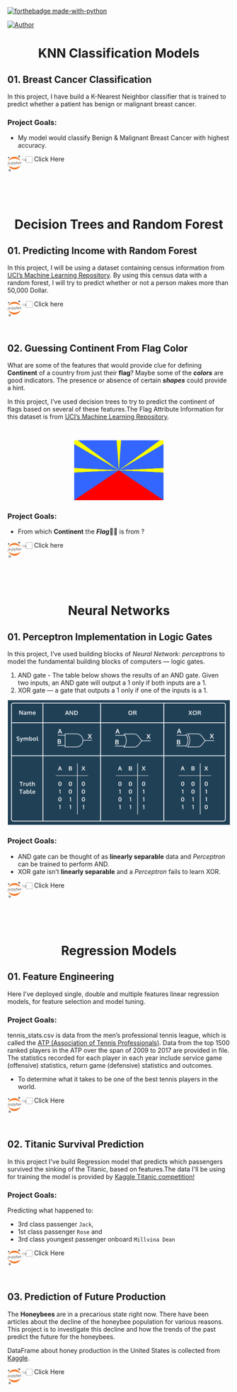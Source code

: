 
[![forthebadge made-with-python](http://ForTheBadge.com/images/badges/made-with-python.svg)](https://www.python.org/)
  


[![Author](https://img.shields.io/badge/author-MdTabassumHossainEmon-orange)](https://github.com/Emon-ProCoder7)

  


<h1 align = 'center'><strong> KNN Classification Models </strong></h1>  

## 01. Breast Cancer Classification

  In this project, I have build a K-Nearest Neighbor classifier that is trained to predict whether a patient has benign or malignant breast cancer.
  
### Project Goals:
  
   - My model would classify Benign & Malignant Breast Cancer with highest accuracy.


👈🏻 Click Here [<img align="left" alt="Emon-ProCoder7 | Jupyter" width="32px" src="https://raw.githubusercontent.com/Emon-ProCoder7/python_projects/master/jupyter.png"/>](https://github.com/Emon-ProCoder7/Machine-Learning-Projects/blob/master/Breast_cancer_classifier.ipynb)

<br><br><br><br>


<h1 align = 'center'><strong> Decision Trees and Random Forest </strong></h1> 


## 01. Predicting Income with Random Forest

  In this project, I will be using a dataset containing census information from [UCI’s Machine Learning Repository](https://archive.ics.uci.edu/ml/datasets/census+income).
By using this census data with a random forest, I will try to predict whether or not a person makes more than 50,000 Dollar.
  

👈🏻 Click here [<img align="left" alt="Emon-ProCoder7 | Jupyter" width="32px" src="https://raw.githubusercontent.com/Emon-ProCoder7/python_projects/master/jupyter.png"/>](https://github.com/Emon-ProCoder7/Machine-Learning-Projects/blob/master/Income_prediction.ipynb)


<br><br>


## 02. Guessing Continent From Flag Color

  What are some of the features that would provide clue for defining **Continent** of a country from just their **flag**? Maybe some of the ***colors*** are good indicators. The presence or absence of certain ***shapes*** could provide a hint.

In this project, I've used decision trees to try to predict the continent of flags based on several of these features.The Flag Attribute Information for this dataset is from [UCI’s Machine Learning Repository](http://archive.ics.uci.edu/ml/datasets/Flags). 
  
  <br>
  
  <p align="center"><img alt="flag" width="202px" src="https://raw.githubusercontent.com/Emon-ProCoder7/Machine-Learning-Projects/master/flag.png" /></p>
  
  
  
### Project Goals:
  
   - From which **Continent** the ***Flag***☝🏻 is from ? 


👈🏻 Click here [<img align="left" alt="Emon-ProCoder7 | Jupyter" width="32px" src="https://raw.githubusercontent.com/Emon-ProCoder7/python_projects/master/jupyter.png"/>](https://github.com/Emon-ProCoder7/Machine-Learning-Projects/blob/master/Guessing_flag.ipynb)



<br><br><br><br>

<h1 align = 'center'><strong> Neural Networks </strong></h1> 

## 01. Perceptron Implementation in Logic Gates

  In this project, I've used building blocks of *Neural Network: perceptrons* to model the fundamental building blocks of computers — logic gates.

1. AND gate - The table below shows the results of an AND gate. Given two inputs, an AND gate will output a 1 only if both inputs are a 1.
2. XOR gate — a gate that outputs a 1 only if one of the inputs is a 1.

<p align="center"><img alt="Profile" width="502px" src="https://raw.githubusercontent.com/Emon-ProCoder7/Machine-Learning-Projects/master/logic.PNG"></p>
  
### Project Goals:
  
   - AND gate can be thought of as **linearly separable** data and *Perceptron* can be trained to perform AND.
   - XOR gate isn’t **linearly separable** and a *Perceptron* fails to learn XOR.



👈🏻 Click Here [<img align="left" alt="Emon-ProCoder7 | Jupyter" width="32px" src="https://raw.githubusercontent.com/Emon-ProCoder7/python_projects/master/jupyter.png"/>](https://github.com/Emon-ProCoder7/Machine-Learning-Projects/blob/master/perceptron_logic_gates.ipynb)




<br><br><br><br>


<h1 align = 'center'><strong> Regression Models </strong></h1>

## 01. Feature Engineering

  Here I've deployed single, double and multiple features linear regression models, for feature selection and model tuning.
  
### Project Goals:
  
   tennis_stats.csv is data from the men’s professional tennis league, which is called the [ATP (Association of Tennis Professionals)](https://www.atptour.com/). Data from the top 1500 ranked players in the ATP over the span of 2009 to 2017 are provided in file. The statistics recorded for each player in each year include service game (offensive) statistics, return game (defensive) statistics and outcomes.
  
  - To determine what it takes to be one of the best tennis players in the world.
  
  
👈🏻 Click Here [<img align="left" alt="Emon-ProCoder7 | Jupyter" width="32px" src="https://raw.githubusercontent.com/Emon-ProCoder7/python_projects/master/jupyter.png"/>](https://github.com/Emon-ProCoder7/Machine-Learning-Projects/blob/master/Feature_engineering.ipynb)

<br><br>

## 02. Titanic Survival Prediction

  In this project I've build Regression model that predicts which passengers survived the sinking of the Titanic, based on features.The data I'll be using for training the model is provided by [Kaggle Titanic competition!](https://www.kaggle.com/c/titanic)
  
### Project Goals:
  
   Predicting what happened to:
  
   - 3rd class passenger `Jack`, 
   - 1st class passenger `Rose` and
   - 3rd class youngest passenger onboard `Millvina Dean`


👈🏻 Click Here [<img align="left" alt="Emon-ProCoder7 | Jupyter" width="32px" src="https://raw.githubusercontent.com/Emon-ProCoder7/python_projects/master/jupyter.png"/>](https://github.com/Emon-ProCoder7/Machine-Learning-Projects/blob/master/Titanic_survival.ipynb)

<br><br>
  
## 03. Prediction of Future Production

  The **Honeybees** are in a precarious state right now. There have been articles about the decline of the honeybee population for various reasons. This project is to investigate this decline and how the trends of the past predict the future for the honeybees.
  
  DataFrame about honey production in the United States is collected from [Kaggle](https://www.kaggle.com/).
  
  
👈🏻 Click Here [<img align="left" alt="Emon-ProCoder7 | Jupyter" width="32px" src="https://raw.githubusercontent.com/Emon-ProCoder7/python_projects/master/jupyter.png"/>](https://github.com/Emon-ProCoder7/Machine-Learning-Projects/blob/master/honey_production.ipynb)
  
  

